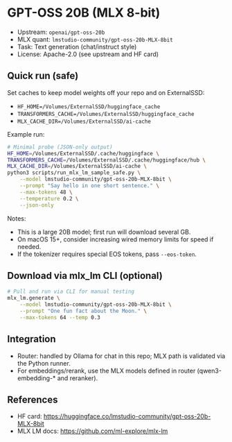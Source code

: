 # GPT-OSS 20B (MLX 8-bit)

- Upstream: `openai/gpt-oss-20b`
- MLX quant: `lmstudio-community/gpt-oss-20b-MLX-8bit`
- Task: Text generation (chat/instruct style)
- License: Apache-2.0 (see upstream and HF card)

## Quick run (safe)

Set caches to keep model weights off your repo and on ExternalSSD:

- `HF_HOME=/Volumes/ExternalSSD/huggingface_cache`
- `TRANSFORMERS_CACHE=/Volumes/ExternalSSD/huggingface_cache`
- `MLX_CACHE_DIR=/Volumes/ExternalSSD/ai-cache`

Example run:

```bash
# Minimal probe (JSON-only output)
HF_HOME=/Volumes/ExternalSSD/.cache/huggingface \
TRANSFORMERS_CACHE=/Volumes/ExternalSSD/.cache/huggingface/hub \
MLX_CACHE_DIR=/Volumes/ExternalSSD/ai-cache \
python3 scripts/run_mlx_lm_sample_safe.py \
	--model lmstudio-community/gpt-oss-20b-MLX-8bit \
	--prompt "Say hello in one short sentence." \
	--max-tokens 48 \
	--temperature 0.2 \
	--json-only
```

Notes:

- This is a large 20B model; first run will download several GB.
- On macOS 15+, consider increasing wired memory limits for speed if needed.
- If the tokenizer requires special EOS tokens, pass `--eos-token`.

## Download via mlx_lm CLI (optional)

```bash
# Pull and run via CLI for manual testing
mlx_lm.generate \
	--model lmstudio-community/gpt-oss-20b-MLX-8bit \
	--prompt "One fun fact about the Moon." \
	--max-tokens 64 --temp 0.3
```

## Integration

- Router: handled by Ollama for chat in this repo; MLX path is validated via the Python runner.
- For embeddings/rerank, use the MLX models defined in router (qwen3-embedding-\* and reranker).

## References

- HF card: <https://huggingface.co/lmstudio-community/gpt-oss-20b-MLX-8bit>
- MLX LM docs: <https://github.com/ml-explore/mlx-lm>

